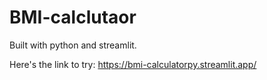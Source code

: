 # BMI-calclutaor
Built with python and streamlit. 

Here's the link to try: https://bmi-calculatorpy.streamlit.app/
